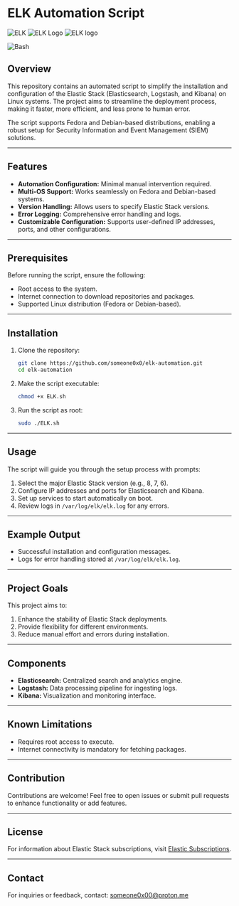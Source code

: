 # ELK Automation Script

![ELK](https://www.elastic.co/)
![ELK Logo](https://static-www.elastic.co/v3/assets/bltefdd0b53724fa2ce/blt36f2da8d650732a0/5d0823c3d8ff351753cbc99f/logo-elasticsearch-32-color.svg)
![ELK logo](https://static-www.elastic.co/v3/assets/bltefdd0b53724fa2ce/blt4466841eed0bf232/5d082a5e97f2babb5af907ee/logo-kibana-32-color.svg)

![Bash](https://www.google.com/url?sa=i&url=https%3A%2F%2Fwww.educative.io%2Fanswers%2Fwhat-is-bash&psig=AOvVaw31KFhdoZQxDwVva7c4Z7Ep&ust=1735022669334000&source=images&cd=vfe&opi=89978449&ved=0CBQQjRxqFwoTCOj7h6KlvYoDFQAAAAAdAAAAABAE)




## Overview
This repository contains an automated script to simplify the installation and configuration of the Elastic Stack (Elasticsearch, Logstash, and Kibana) on Linux systems. The project aims to streamline the deployment process, making it faster, more efficient, and less prone to human error.

The script supports Fedora and Debian-based distributions, enabling a robust setup for Security Information and Event Management (SIEM) solutions.

---

## Features
- **Automation Configuration:** Minimal manual intervention required.
- **Multi-OS Support:** Works seamlessly on Fedora and Debian-based systems.
- **Version Handling:** Allows users to specify Elastic Stack versions.
- **Error Logging:** Comprehensive error handling and logs.
- **Customizable Configuration:** Supports user-defined IP addresses, ports, and other configurations.

---

## Prerequisites
Before running the script, ensure the following:

- Root access to the system.
- Internet connection to download repositories and packages.
- Supported Linux distribution (Fedora or Debian-based).

---

## Installation
1. Clone the repository:
   ```bash
   git clone https://github.com/someone0x0/elk-automation.git
   cd elk-automation
   ```

2. Make the script executable:
   ```bash
   chmod +x ELK.sh
   ```

3. Run the script as root:
   ```bash
   sudo ./ELK.sh
   ```

---

## Usage

The script will guide you through the setup process with prompts:

1. Select the major Elastic Stack version (e.g., 8, 7, 6).
2. Configure IP addresses and ports for Elasticsearch and Kibana.
3. Set up services to start automatically on boot.
4. Review logs in `/var/log/elk/elk.log` for any errors.

---

## Example Output
- Successful installation and configuration messages.
- Logs for error handling stored at `/var/log/elk/elk.log`.

---

## Project Goals
This project aims to:

1. Enhance the stability of Elastic Stack deployments.
2. Provide flexibility for different environments.
3. Reduce manual effort and errors during installation.

---

## Components
- **Elasticsearch:** Centralized search and analytics engine.
- **Logstash:** Data processing pipeline for ingesting logs.
- **Kibana:** Visualization and monitoring interface.

---

## Known Limitations
- Requires root access to execute.
- Internet connectivity is mandatory for fetching packages.

---

## Contribution
Contributions are welcome! Feel free to open issues or submit pull requests to enhance functionality or add features.

---

## License
For information about Elastic Stack subscriptions, visit [Elastic Subscriptions](https://www.elastic.co/subscriptions).


---

## Contact
For inquiries or feedback, contact: someone0x00@proton.me
